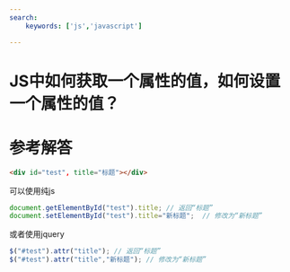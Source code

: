 ```yaml
---
search:
    keywords: ['js','javascript']

---
```




# JS中如何获取一个属性的值，如何设置一个属性的值？

# 参考解答

```html
<div id="test", title="标题"></div>
```
可以使用纯js
```js
document.getElementById("test").title; // 返回“标题”
document.setElementById("test").title="新标题";  // 修改为“新标题”
```

或者使用jquery
```js
$("#test").attr("title"); // 返回“标题”
$("#test").attr("title","新标题"); // 修改为“新标题”
```
